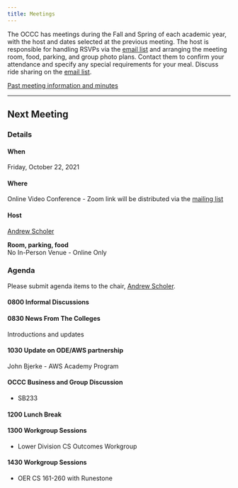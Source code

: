 ```yaml
---
title: Meetings
---
```


The OCCC has meetings during the Fall and Spring of each academic year, with the
host and dates selected at the previous meeting. The host is responsible for
handling RSVPs via the [email list](https://it.engineering.oregonstate.edu/mailman/listinfo/occc)
and arranging the meeting room, food, parking,
and group photo plans. Contact them to confirm your attendance and specify any
special requirements for your meal. Discuss ride sharing on the
[email list](https://it.engineering.oregonstate.edu/mailman/listinfo/occc).

[Past meeting information and minutes](/meetings/past/)

--------------------

## Next Meeting

### Details

#### When

Friday, October 22, 2021

#### Where

Online Video Conference - Zoom link will be distributed via the
[mailing list](https://it.engineering.oregonstate.edu/mailman/listinfo/occc)

#### Host

[Andrew Scholer](mailto:andrew.scholer@chemeketa.edu)

**Room, parking, food**  
No In-Person Venue - Online Only

### Agenda

Please submit agenda items to the chair, [Andrew Scholer](mailto:andrew.scholer@chemeketa.edu).

#### 0800 Informal Discussions

#### 0830 News From The Colleges

Introductions and updates

#### 1030 Update on ODE/AWS partnership

John Bjerke - AWS Academy Program

#### OCCC Business and Group Discussion

* SB233

#### 1200 Lunch Break

#### 1300 Workgroup Sessions

* Lower Division CS Outcomes Workgroup

#### 1430 Workgroup Sessions  

* OER CS 161-260 with Runestone
